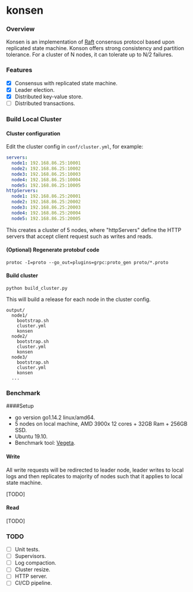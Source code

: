 # konsen
### Overview
Konsen is an implementation of [Raft](https://raft.github.io/raft.pdf) consensus protocol based upon replicated state
machine. Konson offers strong consistency and partition tolerance. For a cluster of N nodes, it can tolerate up to N/2
failures.
### Features
- [x] Consensus with replicated state machine.
- [x] Leader election.
- [x] Distributed key-value store.
- [ ] Distributed transactions.
### Build Local Cluster
#### Cluster configuration
Edit the cluster config in `conf/cluster.yml`, for example: 
```yaml
servers:
  node1: 192.168.86.25:10001
  node2: 192.168.86.25:10002
  node3: 192.168.86.25:10003
  node4: 192.168.86.25:10004
  node5: 192.168.86.25:10005
httpServers:
  node1: 192.168.86.25:20001
  node2: 192.168.86.25:20002
  node3: 192.168.86.25:20003
  node4: 192.168.86.25:20004
  node5: 192.168.86.25:20005
```
This creates a cluster of 5 nodes, where "httpServers" define the HTTP servers that accept client request such as writes
and reads.
#### (Optional) Regenerate protobuf code
```shell script
protoc -I=proto --go_out=plugins=grpc:proto_gen proto/*.proto
```
#### Build cluster
```shell script
python build_cluster.py
```
This will build a release for each node in the cluster config. 
```
output/
  node1/
    bootstrap.sh
    cluster.yml
    konsen
  node2/
    bootstrap.sh
    cluster.yml
    konsen
  node3/
    bootstrap.sh
    cluster.yml
    konsen
  ...
```
### Benchmark
####Setup
* go version go1.14.2 linux/amd64.
* 5 nodes on local machine, AMD 3900x 12 cores + 32GB Ram + 256GB SSD.
* Ubuntu 19.10.
* Benchmark tool: [Vegeta](https://github.com/tsenart/vegeta).
#### Write 
All write requests will be redirected to leader node, leader writes to local logs and then replicates to majority of
nodes such that it applies to local state machine.

[TODO]
#### Read
[TODO]
### TODO
- [ ] Unit tests.
- [ ] Supervisors.
- [ ] Log compaction.
- [ ] Cluster resize.
- [ ] HTTP server.
- [ ] CI/CD pipeline.
